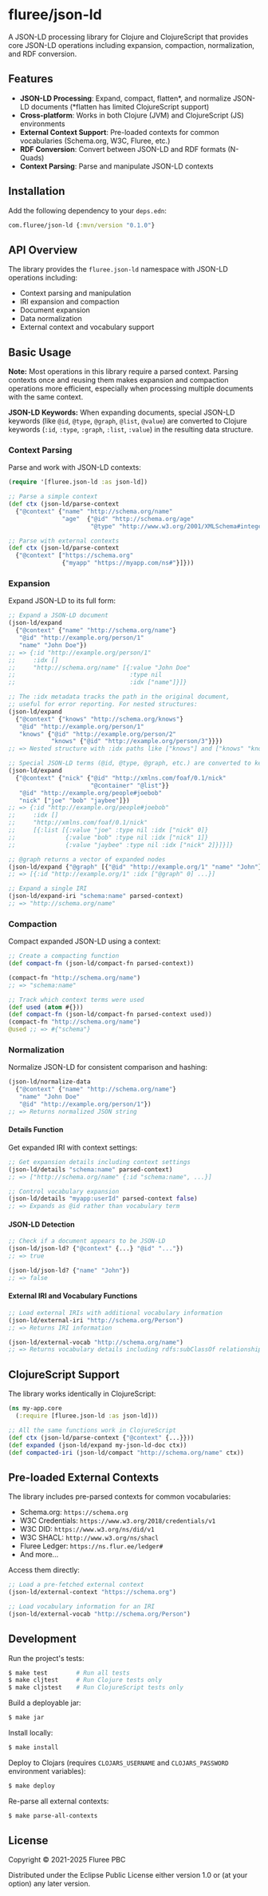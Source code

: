 # fluree/json-ld

A JSON-LD processing library for Clojure and ClojureScript that provides core JSON-LD operations including expansion, compaction, normalization, and RDF conversion.

## Features

- **JSON-LD Processing**: Expand, compact, flatten*, and normalize JSON-LD documents (*flatten has limited ClojureScript support)
- **Cross-platform**: Works in both Clojure (JVM) and ClojureScript (JS) environments
- **External Context Support**: Pre-loaded contexts for common vocabularies (Schema.org, W3C, Fluree, etc.)
- **RDF Conversion**: Convert between JSON-LD and RDF formats (N-Quads)
- **Context Parsing**: Parse and manipulate JSON-LD contexts

## Installation

Add the following dependency to your `deps.edn`:

```clojure
com.fluree/json-ld {:mvn/version "0.1.0"}
```

## API Overview

The library provides the `fluree.json-ld` namespace with JSON-LD operations including:

- Context parsing and manipulation
- IRI expansion and compaction
- Document expansion
- Data normalization
- External context and vocabulary support

## Basic Usage

**Note:** Most operations in this library require a parsed context. Parsing contexts once and reusing them makes expansion and compaction operations more efficient, especially when processing multiple documents with the same context.

**JSON-LD Keywords:** When expanding documents, special JSON-LD keywords (like `@id`, `@type`, `@graph`, `@list`, `@value`) are converted to Clojure keywords (`:id`, `:type`, `:graph`, `:list`, `:value`) in the resulting data structure.

### Context Parsing

Parse and work with JSON-LD contexts:

```clojure
(require '[fluree.json-ld :as json-ld])

;; Parse a simple context
(def ctx (json-ld/parse-context 
  {"@context" {"name" "http://schema.org/name"
               "age"  {"@id" "http://schema.org/age" 
                       "@type" "http://www.w3.org/2001/XMLSchema#integer"}}}))

;; Parse with external contexts
(def ctx (json-ld/parse-context
  {"@context" ["https://schema.org" 
               {"myapp" "https://myapp.com/ns#"}]}))
```

### Expansion

Expand JSON-LD to its full form:

```clojure
;; Expand a JSON-LD document
(json-ld/expand
  {"@context" {"name" "http://schema.org/name"}
   "@id" "http://example.org/person/1"
   "name" "John Doe"})
;; => {:id "http://example.org/person/1"
;;     :idx []
;;     "http://schema.org/name" [{:value "John Doe" 
;;                                :type nil 
;;                                :idx ["name"]}]}

;; The :idx metadata tracks the path in the original document,
;; useful for error reporting. For nested structures:
(json-ld/expand
  {"@context" {"knows" "http://schema.org/knows"}
   "@id" "http://example.org/person/1"
   "knows" {"@id" "http://example.org/person/2"
            "knows" {"@id" "http://example.org/person/3"}}})
;; => Nested structure with :idx paths like ["knows"] and ["knows" "knows"]

;; Special JSON-LD terms (@id, @type, @graph, etc.) are converted to keywords
(json-ld/expand
  {"@context" {"nick" {"@id" "http://xmlns.com/foaf/0.1/nick"
                       "@container" "@list"}}
   "@id" "http://example.org/people#joebob"
   "nick" ["joe" "bob" "jaybee"]})
;; => {:id "http://example.org/people#joebob"
;;     :idx []
;;     "http://xmlns.com/foaf/0.1/nick" 
;;     [{:list [{:value "joe" :type nil :idx ["nick" 0]}
;;              {:value "bob" :type nil :idx ["nick" 1]}
;;              {:value "jaybee" :type nil :idx ["nick" 2]}]}]}

;; @graph returns a vector of expanded nodes
(json-ld/expand {"@graph" [{"@id" "http://example.org/1" "name" "John"}]})
;; => [{:id "http://example.org/1" :idx ["@graph" 0] ...}]

;; Expand a single IRI
(json-ld/expand-iri "schema:name" parsed-context)
;; => "http://schema.org/name"
```

### Compaction

Compact expanded JSON-LD using a context:

```clojure
;; Create a compacting function
(def compact-fn (json-ld/compact-fn parsed-context))

(compact-fn "http://schema.org/name")
;; => "schema:name"

;; Track which context terms were used
(def used (atom #{}))
(def compact-fn (json-ld/compact-fn parsed-context used))
(compact-fn "http://schema.org/name")
@used ;; => #{"schema"}
```

### Normalization

Normalize JSON-LD for consistent comparison and hashing:

```clojure
(json-ld/normalize-data
  {"@context" {"name" "http://schema.org/name"}
   "name" "John Doe"
   "@id" "http://example.org/person/1"})
;; => Returns normalized JSON string
```

#### Details Function

Get expanded IRI with context settings:

```clojure
;; Get expansion details including context settings
(json-ld/details "schema:name" parsed-context)
;; => ["http://schema.org/name" {:id "schema:name", ...}]

;; Control vocabulary expansion
(json-ld/details "myapp:userId" parsed-context false)
;; => Expands as @id rather than vocabulary term
```

#### JSON-LD Detection

```clojure
;; Check if a document appears to be JSON-LD
(json-ld/json-ld? {"@context" {...} "@id" "..."}) 
;; => true

(json-ld/json-ld? {"name" "John"}) 
;; => false
```

#### External IRI and Vocabulary Functions

```clojure
;; Load external IRIs with additional vocabulary information
(json-ld/external-iri "http://schema.org/Person")
;; => Returns IRI information

(json-ld/external-vocab "http://schema.org/name") 
;; => Returns vocabulary details including rdfs:subClassOf relationships
```

## ClojureScript Support

The library works identically in ClojureScript:

```clojure
(ns my-app.core
  (:require [fluree.json-ld :as json-ld]))

;; All the same functions work in ClojureScript
(def ctx (json-ld/parse-context {"@context" {...}}))
(def expanded (json-ld/expand my-json-ld-doc ctx))
(def compacted-iri (json-ld/compact "http://schema.org/name" ctx))
```

## Pre-loaded External Contexts

The library includes pre-parsed contexts for common vocabularies:

- Schema.org: `https://schema.org`
- W3C Credentials: `https://www.w3.org/2018/credentials/v1`
- W3C DID: `https://www.w3.org/ns/did/v1`
- W3C SHACL: `http://www.w3.org/ns/shacl`
- Fluree Ledger: `https://ns.flur.ee/ledger#`
- And more...

Access them directly:

```clojure
;; Load a pre-fetched external context
(json-ld/external-context "https://schema.org")

;; Load vocabulary information for an IRI
(json-ld/external-vocab "http://schema.org/Person")
```

## Development

Run the project's tests:

```bash
$ make test        # Run all tests
$ make cljtest     # Run Clojure tests only
$ make cljstest    # Run ClojureScript tests only
```

Build a deployable jar:

```bash
$ make jar
```

Install locally:

```bash
$ make install
```

Deploy to Clojars (requires `CLOJARS_USERNAME` and `CLOJARS_PASSWORD` environment variables):

```bash
$ make deploy
```

Re-parse all external contexts:

```bash
$ make parse-all-contexts
```


## License

Copyright © 2021-2025 Fluree PBC

Distributed under the Eclipse Public License either version 1.0 or (at your option) any later version.